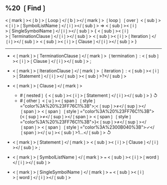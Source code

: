 ## %20 ❲Find❳
<❲mark❳><❲b❳>❲Loop❳</❲b❳></❲mark❳>
      ❲loop❳ ❲over❳ <❲sub❳><❲i❳>❲SymbolListName❳</❲i❳></❲sub❳> ⇒ <❲sub❳><❲i❳>❲SingleSymbolName❳</❲i❳></❲sub❳> {
          <❲sub❳><❲i❳>❲TerminationClause❳</❲i❳></❲sub❳> <❲sub❳><❲i❳>❲Iteration❳</❲i❳></❲sub❳> <❲sub❳><❲i❳>❲Clause❳</❲i❳></❲sub❳>
      }



  ---

 - <❲mark❳>❲TerminationClause❳</❲mark❳>    ❲termination❳ : <❲sub❳><❲i❳>❲Clause❳</❲i❳></❲sub❳> ;
 - <❲mark❳>❲IterationClause❳</❲mark❳>           ❲iteration❳ : <❲sub❳><❲i❳>❲Statement❳</❲i❳></❲sub❳><❲sub❳>?</❲sub❳>
 - <❲mark❳>❲Clause❳</❲mark❳>
	- #❲nested❳                        { <❲sub❳><❲i❳>❲Statement❳</❲i❳></❲sub❳> } ↺
	- #❲other❳                         <❲u❳><❲span❳ ❲style❳="color%3A%20%23FF76C1%3B">;<❲sup❳>≠</❲sup❳></❲span❳> <❲span❳ ❲style❳="color%3A%20%23FF76C1%3B">{<❲sup❳>≠</❲sup❳></❲span❳> <❲span❳ ❲style❳="color%3A%20%23FF76C1%3B">}<❲sup❳>≠</❲sup❳></❲span❳> <❲span❳ ❲style❳="color%3A%2300B040%3B">✓</❲span❳></❲u❳><❲sub❳>1...</❲sub❳>  ↺

- <❲mark❳>❲Statement❳</❲mark❳>                   <❲sub❳><❲i❳>❲Clause❳</❲i❳></❲sub❳> ;

- <❲mark❳>❲SymbolListName❳</❲mark❳>       `=` <❲sub❳><❲i❳>❲word❳</❲i❳></❲sub❳>
- <❲mark❳>❲SingleSymbolName❳</❲mark❳>  `=` <❲sub❳><❲i❳>❲word❳</❲i❳></❲sub❳>
